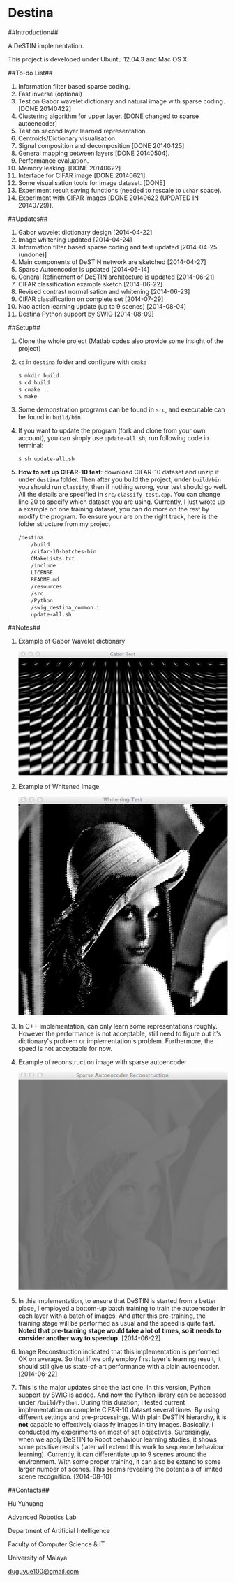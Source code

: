 Destina
=======

##Introduction##

A DeSTIN implementation.

This project is developed under Ubuntu 12.04.3 and Mac OS X.

##To-do List##

1. Information filter based sparse coding.
2. Fast inverse (optional)
3. Test on Gabor wavelet dictionary and natural image with sparse coding. [DONE 20140422]
4. Clustering algorithm for upper layer. [DONE changed to sparse autoencoder]
5. Test on second layer learned representation.
6. Centroids/Dictionary visualisation.
7. Signal composition and decomposition [DONE 20140425].
8. General mapping between layers [DONE 20140504].
9. Performance evaluation.
10. Memory leaking. [DONE 20140622]
11. Interface for CIFAR image [DONE 20140621].
12. Some visualisation tools for image dataset. [DONE]
13. Experiment result saving functions (needed to rescale to `uchar` space).
14. Experiment with CIFAR images [DONE 20140622 (UPDATED IN 20140729)].

##Updates##

1. Gabor wavelet dictionary design [2014-04-22]
2. Image whitening updated [2014-04-24]
3. Information filter based sparse coding and test updated [2014-04-25 (undone)]
4. Main components of DeSTIN network are sketched [2014-04-27]
5. Sparse Autoencoder is updated [2014-06-14]
6. General Refinement of DeSTIN architecture is updated [2014-06-21]
7. CIFAR classification example sketch [2014-06-22]
8. Revised contrast normalisation and whitening [2014-06-23]
9. CIFAR classification on complete set [2014-07-29]
10. Nao action learning update (up to 9 scenes) [2014-08-04]
11. Destina Python support by SWIG [2014-08-09]

##Setup##

1. Clone the whole project (Matlab codes also provide some insight of the project)

2. `cd` in `destina` folder and configure with `cmake`

   ```
   $ mkdir build
   $ cd build
   $ cmake ..
   $ make
   ```

3. Some demonstration programs can be found in `src`, and executable can be found in `build/bin`.

4. If you want to update the program (fork and clone from your own account), you can simply use `update-all.sh`, run following code in terminal:
   ```
   $ sh update-all.sh
   ```

5. __How to set up CIFAR-10 test__: download CIFAR-10 dataset and unzip it under `destina` folder. Then after you build the project, under `build/bin` you should run `classify`, then if nothing wrong, your test should go well. All the details are specified in `src/classify_test.cpp`. You can change line 20 to specify which dataset you are using. Currently, I just wrote up a example on one training dataset, you can do more on the rest by modify the program. To ensure your are on the right track, here is the folder structure  from my project
   ```
   /destina
       /build
       /cifar-10-batches-bin
       CMakeLists.txt
       /include
       LICENSE
       README.md
       /resources
       /src
       /Python
       /swig_destina_common.i
       update-all.sh
   ```

##Notes##

1. Example of Gabor Wavelet dictionary

   ![Gabor Wavelet Dictionary](/resources/gabor_dictionary_32_32.png)

2. Example of Whitened Image

   ![Whitened Image](/resources/whitening.png)

3. In C++ implementation, can only learn some representations roughly. However the performance is not acceptable, still need to figure out it's dictionary's problem or implementation's problem. Furthermore, the speed is not acceptable for now.

4. Example of reconstruction image with sparse autoencoder

   ![Sparse Autoencoder Reconstruction](/resources/sparse_autoencoder_reconstruction.png)

5. In this implementation, to ensure that DeSTIN is started from a better place, I employed a bottom-up batch training to train the autoencoder in each layer with a batch of images. And after this pre-training, the training stage will be performed as usual and the  speed is quite fast. __Noted that pre-training stage would take a lot of times, so it needs to consider another way to speedup.__ [2014-06-22]

6. Image Reconstruction indicated that this implementation is performed OK on average. So that if we only employ first layer's learning result, it should still give us state-of-art performance with a plain autoencoder. [2014-06-22]

7. This is the major updates since the last one. In this version, Python support by SWIG is added. And now the Python library can be accessed under `/build/Python`. During this duration, I tested current implementation on complete CIFAR-10 dataset several times. By using different settings and pre-processings. With plain DeSTIN hierarchy, it is __not__ capable to effectively classify images in tiny images. Basically, I conducted my experiments on most of set objectives. Surprisingly, when we apply DeSTIN to Robot behaviour learning studies, it shows some positive results (later will extend this work to sequence behaviour learning). Currently, it can differentiate up to 9 scenes around the environment. With some proper training, it can also be extend to some larger number of scenes. This seems revealing the potentials of limited scene recognition. [2014-08-10]

##Contacts##

Hu Yuhuang

Advanced Robotics Lab

Department of Artificial Intelligence

Faculty of Computer Science & IT

University of Malaya

duguyue100@gmail.com
